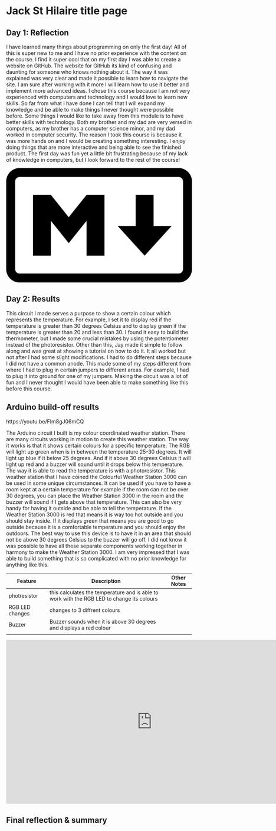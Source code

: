 # Jack St Hilaire title page
<!--
Welcome to your project page for Electronics for the Rest of Us. You'll use this page to describe and showcase your work throughout the module. 
A place for each deliverable has been created below for you in this markdown document. 
Note that comments (such as this) will not appear in the final markdown document (which you can view with the "Preview" button).
-->


## Day 1: Reflection
<!--
In this section, provide a ~250 word reflection on your first day of the module, and discuss why you're interested in this module and what you hope to take away from it.

You're also asked to insert a photo that represents your accomplishments on your first day. 
- Take a photo of you working or one of your circuits and upload it to the /docs/images/ folder of this repository. 
- Then, insert your photo into your document by modifying the markdown example that has been inserted below.
-->I have learned many things about programming on only the first day! All of this is super new to me and I have no prior experience with the content on the course. I find it super cool that on my first day I was able to create a website on GitHub. The website for GitHub its kind of confusing and daunting for someone who knows nothing about it. The way it was explained was very clear and made it possible to learn how to navigate the site. I am sure after working with it more I will learn how to use it better and implement more advanced ideas. I chose this course because I am not very experienced with computers and technology and I would love to learn new skills. So far from what I have done I can tell that I will expand my knowledge and be able to make things I never thought were possible before. Some things I would like to take away from this module is to have better skills with technology. Both my brother and my dad are very versed in computers, as my brother has a computer science minor, and my dad worked in computer security. The reason I took this course is because it was more hands on and I would be creating something interesting. I enjoy doing things that are more interactive and being able to see the finished product. The first day was fun yet a little bit frustrating because of my lack of knowledge in computers, but I look forward to the rest of the course!

<!--
Inserting an image takes the form: 
![image alt text](url/to/photo "Logo Title Text")
See the following webpage for more information: https://github.com/adam-p/markdown-here/wiki/Markdown-Cheatsheet#images
Replace the elements below to insert your picture.
--> 
![Markdown logo](images/markdown.png "This is the Markdown logo!")

## Day 2: Results
<!--/*
 * Inputs ADC Value from Thermistor and outputs Temperature in Celsius
 *  requires: include <math.h>
 * Utilizes the Steinhart-Hart Thermistor Equation:
 *    Temperature in Kelvin = 1 / {A + B[ln(R)] + C[ln(R)]3}
 *    where A = 0.001129148, B = 0.000234125 and C = 8.76741E-08
 *
 * These coefficients seem to work fairly universally, which is a bit of a 
 * surprise. 
 *
 * Schematic:
 *   [Ground] -- [10k-pad-resistor] -- | -- [thermistor] --[Vcc (5 or 3.3v)]
 *                                               |
 *                                          Analog Pin 0
 *
 * In case it isn't obvious (as it wasn't to me until I thought about it), the analog ports
 * measure the voltage between 0v -> Vcc which for an Arduino is a nominal 5v, but for (say) 
 * a JeeNode, is a nominal 3.3v.
 *
 * The resistance calculation uses the ratio of the two resistors, so the voltage
 * specified above is really only required for the debugging that is commented out below
 *
 * Resistance = PadResistor * (1024/ADC -1)  
 *
 * I have used this successfully with some CH Pipe Sensors (https://www.atcsemitec.co.uk/pdfdocs/ch.pdf)
 * which be obtained from https://www.rapidonline.co.uk.
 *
 */

#include <math.h>

#define ThermistorPIN 0                 // Analog Pin 0

float vcc = 4.91;                       // only used for display purposes, if used
                                        // set to the measured Vcc.
float pad = 9850;                       // balance/pad resistor value, set this to
                                        // the measured resistance of your pad resistor
float thermr = 10000;                   // thermistor nominal resistance

float Thermistor(int RawADC) {
  long Resistance;  
  float Temp;  // Dual-Purpose variable to save space.

  Resistance=pad*((1024.0 / RawADC) - 1); 
  Temp = log(Resistance); // Saving the Log(resistance) so not to calculate  it 4 times later
  Temp = 1 / (0.001129148 + (0.000234125 * Temp) + (0.0000000876741 * Temp * Temp * Temp));
  Temp = Temp - 273.15;  // Convert Kelvin to Celsius                      

  // BEGIN- Remove these lines for the function not to display anything
  //Serial.print("ADC: "); 
  //Serial.print(RawADC); 
  //Serial.print("/1024");                           // Print out RAW ADC Number
  //Serial.print(", vcc: ");
  //Serial.print(vcc,2);
  //Serial.print(", pad: ");
  //Serial.print(pad/1000,3);
  //Serial.print(" Kohms, Volts: "); 
  //Serial.print(((RawADC*vcc)/1024.0),3);   
  //Serial.print(", Resistance: "); 
  //Serial.print(Resistance);
  //Serial.print(" ohms, ");
  // END- Remove these lines for the function not to display anything

  // Uncomment this line for the function to return Fahrenheit instead.
  //temp = (Temp * 9.0)/ 5.0 + 32.0;                  // Convert to Fahrenheit
  return Temp;                                      // Return the Temperature
}


int redPin = 11;
int greenPin = 10;
int bluePin = 9;

//uncomment this line if using a Common Anode LED
//#define COMMON_ANODE

void setup()
{
  Serial.begin(115200);
  pinMode(redPin, OUTPUT);
  pinMode(greenPin, OUTPUT);
  pinMode(bluePin, OUTPUT);  
}

void loop()
{
    float temp;
  temp=Thermistor(analogRead(ThermistorPIN));       // read ADC and  convert it to Celsius
  Serial.print("Celsius: "); 
  Serial.print(temp,1);                             // display Celsius
  //temp = (temp * 9.0)/ 5.0 + 32.0;                  // converts to  Fahrenheit
  //Serial.print(", Fahrenheit: "); 
  //Serial.print(temp,1);                             // display  Fahrenheit
  Serial.println("");                                   
  delay(1000);                                      // Delay a bit... 

  if(temp > 30){
   setColor(255, 0, 0);  // red
  }
 else if(temp > 20 & temp < 30){ 
  setColor(0, 255, 0);  // green
 }
  else {
  setColor(0, 0, 255);  // blue
  }
}

void setColor(int red, int green, int blue)
{
  #ifdef COMMON_ANODE
    red = 255 - red;
    green = 255 - green;
    blue = 255 - blue;
  #endif
  analogWrite(redPin, red);
  analogWrite(greenPin, green);
  analogWrite(bluePin, blue);  
}

Upload your fully-commented Arduino sketch from your final Day 2 build task--a thermometer connected to an RDB LED--into your GitHub repository.
Provide a short (~150 words) summary of your work on this circuit:
- How does your device work?
- What was challenging? 
- What worked? What didn't? 
- Be sure to link to your code (in your GitHub repository) in the text of your response.
--> This circuit I made serves a purpose to show a certain colour which represents the temperature. For example, I set it to display red if the temperature is greater than 30 degrees Celsius and to display green if the temperature is greater than 20 and less than 30. I found it easy to build the thermometer, but I made some crucial mistakes by using the potentiometer instead of the photoresistor. Other than this, Jay made it simple to follow along and was great at showing a tutorial on how to do it. It all worked but not after I had some slight modifications. I had to do different steps because I did not have a common anode. This made some of my steps different from where I had to plug in certain jumpers to different areas. For example, I had to plug it into ground for one of my jumpers. Making the circuit was a lot of fun and I never thought I would have been able to make something like this before this course. 

## Arduino build-off results
<!--The Arduino circuit I built is my colour coordinated weather station. There are many circuits working in motion to create this weather station. The way it works is that it shows certain colours for a specific temperature. The RGB will light up green when is in between the temperature 25-30 degrees. It will light up blue if it below 25 degrees. And if it above 30 degrees Celsius it will light up red and a buzzer will sound until it drops below this temperature. The way it is able to read the temperature is with a photoresistor. This weather station that I have coined the Colourful Weather Station 3000 can be used in some unique circumstances. It can be used if you have to have a room kept at a certain temperature for example if the room can not be over 30 degrees, you can place the Weather Station 3000 in the room and the buzzer will sound if I gets above that temperature. This can also be very handy for having it outside and be able to tell the temperature. If the Weather Station 3000 is red that means it is way too hot outside and you should stay inside. If it displays green that means you are good to go outside because it is a comfortable temperature and you should enjoy the outdoors. The best way to use this device is to have it in an area that should not be above 30 degrees Celsius to the buzzer will go off. I did not know it was possible to have all these separate components working together in harmony to make the Weather Station 3000. I am very impressed that I was able to build something that is so complicated with no prior knowledge for anything like this. 
Upload your fully-commented Arduino sketch from the final product of your Arduino build-off into the top-level of your module GitHub repository.
In ~300 words, provide a final device description and product pitch: 
- What does it do? Use a table (created in markdown) to list and describe the features. You can use the template provided below. 
- Describe briefly how it works.
- How could it be used in everyday life (or maybe just in rare cases)? 
- Be sure to link to your code (in your GitHub repository) in the text of your response.
- Include a snippet of code using the ``` ``` characters to display the code properly. 
Finally, record a short (30 second) video of a 'product pitch' for your device. 
- Upload the video to Youtube, and use the sample code below to embed your video.
-->https://youtu.be/FIm8gJ06mCQ 
The Arduino circuit I built is my colour coordinated weather station. There are many circuits working in motion to create this weather station. The way it works is that it shows certain colours for a specific temperature. The RGB will light up green when is in between the temperature 25-30 degrees. It will light up blue if it below 25 degrees. And if it above 30 degrees Celsius it will light up red and a buzzer will sound until it drops below this temperature. The way it is able to read the temperature is with a photoresistor. This weather station that I have coined the Colourful Weather Station 3000 can be used in some unique circumstances. It can be used if you have to have a room kept at a certain temperature for example if the room can not be over 30 degrees, you can place the Weather Station 3000 in the room and the buzzer will sound if I gets above that temperature. This can also be very handy for having it outside and be able to tell the temperature. If the Weather Station 3000 is red that means it is way too hot outside and you should stay inside. If it displays green that means you are good to go outside because it is a comfortable temperature and you should enjoy the outdoors. The best way to use this device is to have it in an area that should not be above 30 degrees Celsius to the buzzer will go off. I did not know it was possible to have all these separate components working together in harmony to make the Weather Station 3000. I am very impressed that I was able to build something that is so complicated with no prior knowledge for anything like this. 


<!--
Below is a general markdown table template. 
You can find more information at these links: 
- https://github.com/adam-p/markdown-here/wiki/Markdown-Cheatsheet#tables

-->
| Feature | Description | Other Notes |
|---------|-------------|-------------|
|   photresistor      |     this calculates the temperature and is able to work with the RGB LED to change its colours       |             |
|   RGB LED changes       |   changes to 3 diffrent colours          |             |
|      Buzzer  |   Buzzer sounds when it is above 30 degrees and displays a red colour          |             |
|         |             |             |


<!--
Below is an example of embedding a YouTube video in a markdown document for use in GitHub pages. 
Note that this video won't show when previewing the document in GitHub--it only works on the GitHub pages webpage. 
- Once your YouTube video is uploaded, right click and select ```<> Copy embed code```. 
- You can paste this code directly into your markdown document. 
- Note that you may want to adjust the width and height parameters to make it fit well in your webpage
-->

<iframe width="789" height="444" src="https://www.youtube.com/embed/dQw4w9WgXcQ" frameborder="0" allow="accelerometer; autoplay; encrypted-media; gyroscope; picture-in-picture" allowfullscreen></iframe>


## Final reflection & summary
<!--
In ~300 words:
- Summarize your experience in this module. What you learned, what you liked, what you found challenging.
- Reflect upon your learning and its relevance in your life.
-->
